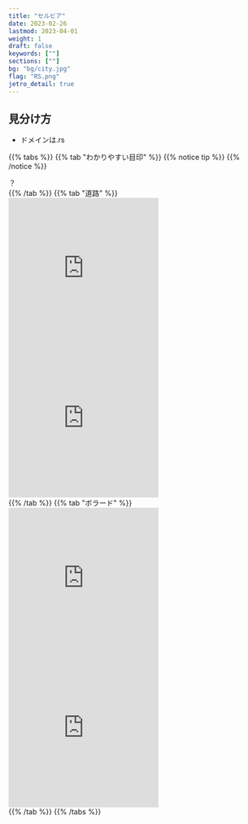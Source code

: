 ```yaml
---
title: "セルビア"
date: 2023-02-26
lastmod: 2023-04-01
weight: 1
draft: false
keywords: [""]
sections: [""]
bg: "bg/city.jpg"
flag: "RS.png"
jetro_detail: true
---
```


<div class="main-desciption country-description">
    <h2 class="section-title">見分け方</h2>
    <ul class="rule-list">
        <li>ドメインは<span class="quiz">.rs</span></li>
    </ul>
</div>

{{% tabs  %}}
{{% tab "わかりやすい目印" %}}
{{% notice tip %}}
{{% /notice %}}
<div class="googlemap-if">
？
</div>
{{% /tab %}}
{{% tab "道路" %}}
<div class="googlemap-if">
<iframe src="https://www.google.com/maps/embed?pb=!4v1679484104985!6m8!1m7!1sWz8RFN0-CgzApjtxkFwF-w!2m2!1d43.83999275217523!2d21.6932567136369!3f116.84126184225822!4f-17.559530561812622!5f3.281609227185739" width="295" height="295" style="border:0;" allowfullscreen="" loading="lazy" referrerpolicy="no-referrer-when-downgrade"></iframe>
<iframe src="https://www.google.com/maps/embed?pb=!4v1679483854408!6m8!1m7!1sPOiP55mn3TfXRV-WXIJ3xw!2m2!1d43.3209387531642!2d21.89630008069384!3f190.68095892746902!4f-7.9796872044064315!5f3.325193203789971" width="295" height="295" style="border:0;" allowfullscreen="" loading="lazy" referrerpolicy="no-referrer-when-downgrade"></iframe>
</div>
{{% /tab %}}
{{% tab "ボラード" %}}
<div class="googlemap-if">
<iframe src="https://www.google.com/maps/embed?pb=!4v1679484005514!6m8!1m7!1sWz8RFN0-CgzApjtxkFwF-w!2m2!1d43.83999275217523!2d21.6932567136369!3f99.09302692952393!4f-9.091950867102014!5f3.2939988331476435" width="295" height="295" style="border:0;" allowfullscreen="" loading="lazy" referrerpolicy="no-referrer-when-downgrade"></iframe>
<iframe src="https://www.google.com/maps/embed?pb=!4v1679484038664!6m8!1m7!1sg3a68LbDjAXKg7a2inWuPQ!2m2!1d43.84000316236607!2d21.69343511255818!3f355.8746463407556!4f-17.860709868089188!5f3.325193203789971" width="295" height="295" style="border:0;" allowfullscreen="" loading="lazy" referrerpolicy="no-referrer-when-downgrade"></iframe>
</div>
{{% /tab %}}
{{% /tabs %}}